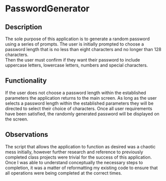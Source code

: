 # PasswordGenerator

## Description
The sole purpose of this application is to generate a random password using a series of prompts. 
The user is initially prompted to choose a password length that is no less than eight characters and no longer than 128 characters.   
Then the user must confirm if they want their password to include uppercase letters, lowercase letters, numbers and special characters.

## Functionality
If the user does not choose a password length within the established parameters the application returns to the main screen. 
As long as the user selects a password length within the established parameters they will be directed to select their choice of characters.
Once all user requirements have been satisfied, the randomly generated password will be displayed on the screen.

## Observations
The script that allows the application to function as desired was a chaotic mess initially, however further research and reference to previously completed class projects
were trivial for the success of this application. Once I was able to understand conceptually the necessary steps to completion, it was a matter of reformatting my existing 
code to ensure that all operations were being completed at the correct times.
